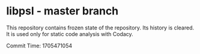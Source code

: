 # libpsl - master branch

This repository contains frozen state of the repository.
Its history is cleared. It is used only for static code
analysis with Codacy.

Commit Time: 1705471054
